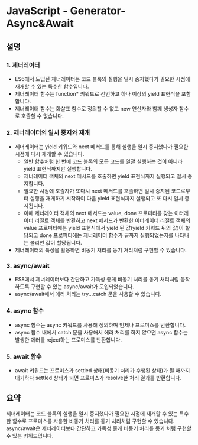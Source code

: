 # JavaScript - Generator-Async&Await

## 설명

### 1. 제너레이터

- ES6에서 도입된 제너레이터는 코드 블록의 실행을 일시 중지했다가 필요한 시점에 재개할 수 있는 특수한 함수입니다.
- 제너레이터 함수는 function* 키워드로 선언하고 하나 이상의 yield 표현식을 포함합니다.
- 제너레이터 함수는 화살표 함수로 정의할 수 없고 new 연산자와 함께 생성자 함수로 호출할 수 없습니다.

### 2. 제너레이터의 일시 중지와 재개

- 제너레이터는 yield 키워드와 next 메서드를 통해 실행을 일시 중지했다가 필요한 시점에 다시 재개할 수 있습니다.
  - 일반 함수처럼 한 번에 코드 블록의 모든 코드를 일괄 실행하는 것이 아니라 yield 표현식까지만 실행합니다.
  - 제너레이터 객체의 next 메서드를 호출하면 yield 표현식까지 실행되고 일시 중지합니다.
  - 필요한 시점에 호출자가 또다시 next 메서드를 호출하면 일시 중지된 코드로부터 실행을 재개하기 시작하여 다음 yield 표현식까지 실행되고 또 다시 일시 중지됩니다.
  - 이때 제너레이터 객체의 next 메서드는 value, done 프로퍼티를 갖는 이터레이터 리절트 객체를 반환하고 next 메서드가 반환한 이터레이터 리절트 객체의 value 프로퍼티에는 yield 표현식에서 yield 된 값(yield 키워드 뒤의 값)이 할당되고 done 프로퍼티에는 제너레이터 함수가 끝까지 실행되었는지를 나타내는 불리언 값이 할당됩니다.
- 제너레이터의 특성을 활용하면 비동기 처리를 동기 처리처럼 구현할 수 있습니다.

### 3. async/await

- ES8에서 제너레이터보다 간단하고 가독성 좋게 비동기 처리를 동기 처리처럼 동작하도록 구현할 수 있는 async/await가 도입되었습니다.
- async/await에서 에러 처리는 try...catch 문을 사용할 수 있습니다.

### 4. async 함수

- async 함수는 async 키워드를 사용해 정의하며 언제나 프로미스를 반환합니다.
- async 함수 내에서 catch 문을 사용해서 에러 처리를 하지 않으면 async 함수는 발생한 에러를 reject하는 프로미스를 반환합니다.

### 5. await 함수

- await 키워드는 프로미스가 settled 상태(비동기 처리가 수행된 상태)가 될 때까지 대기하다 settled 상태가 되면 프로미스가 resolve한 처리 결과를 반환합니다.

## 요약

제너레이터는 코드 블록의 실행을 일시 중지했다가 필요한 시점에 재개할 수 있는 특수한 함수로 프로미스를 사용한 비동기 처리를 동기 처리처럼 구현할 수 있습니다.
async/await은 제너레이터보다 간단하고 가독성 좋게 비동기 처리를 동기 처럼 구현할 수 있는 키워드입니다.

